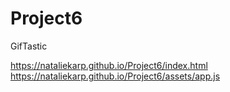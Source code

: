# Project6
GifTastic

https://nataliekarp.github.io/Project6/index.html
https://nataliekarp.github.io/Project6/assets/app.js
